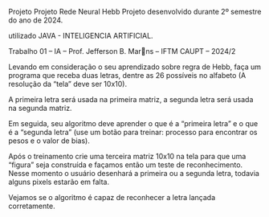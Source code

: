 Projeto Projeto Rede Neural Hebb
Projeto desenvolvido durante 2º semestre do ano de 2024. 

utilizado JAVA - INTELIGENCIA ARTIFICIAL.

Trabalho 01 – IA – Prof. Jefferson B. Mar􀆟ns – IFTM CAUPT – 2024/2

Levando em consideração o seu aprendizado sobre regra de Hebb, faça um programa que receba
duas letras, dentre as 26 possíveis no alfabeto (A resolução da “tela” deve ser 10x10).

A primeira letra será usada na primeira matriz, a segunda letra será usada na segunda matriz.

Em seguida, seu algoritmo deve aprender o que é a “primeira letra” e o que é a “segunda letra”
(use um botão para treinar: processo para encontrar os pesos e o valor de bias).

Após o treinamento crie uma terceira matriz 10x10 na tela para que uma “figura” seja construída
e façamos então um teste de reconhecimento. Nesse momento o usuário desenhará a primeira
ou a segunda letra, todavia alguns pixels estarão em falta.

Vejamos se o algoritmo é capaz de reconhecer a letra lançada corretamente.
